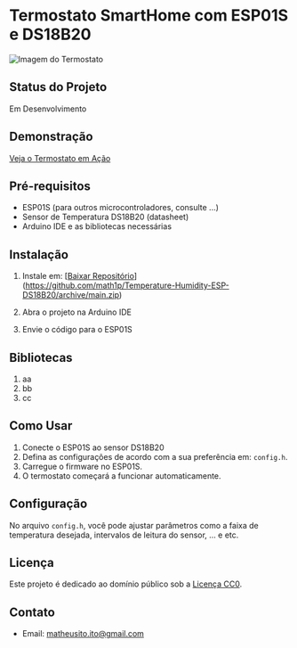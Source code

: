 # Termostato SmartHome com ESP01S e DS18B20
![Imagem do Termostato](link_da_imagem.png)

## Status do Projeto

Em Desenvolvimento

## Demonstração

[Veja o Termostato em Ação](link_da_demo.gif)

## Pré-requisitos

- ESP01S (para outros microcontroladores, consulte ...)
- Sensor de Temperatura DS18B20 (datasheet)
- Arduino IDE e as bibliotecas necessárias

## Instalação

1. Instale em: [[Baixar Repositório](https://img.shields.io/badge/Baixar-Reposit%C3%B3rio-brightgreen.svg)](https://github.com/math1p/Temperature-Humidity-ESP-DS18B20/archive/main.zip)

2. Abra o projeto na Arduino IDE
3. Envie o código para o ESP01S

## Bibliotecas
1. aa
2. bb
3. cc

## Como Usar

1. Conecte o ESP01S ao sensor DS18B20
2. Defina as configurações de acordo com a sua preferência em: `config.h`.
3. Carregue o firmware no ESP01S.
4. O termostato começará a funcionar automaticamente.

## Configuração

No arquivo `config.h`, você pode ajustar parâmetros como a faixa de temperatura desejada, intervalos de leitura do sensor, ... e etc.

## Licença

Este projeto é dedicado ao domínio público sob a [Licença CC0](https://creativecommons.org/publicdomain/zero/1.0/).

## Contato

- Email: matheusito.ito@gmail.com
